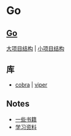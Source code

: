 # Go

## [Go](http://go.dev/)

[大项目结构](https://github.com/golang-standards/project-layout) | [小项目结构](https://github.com/screego/server)

## 库

- [cobra](https://github.com/spf13/cobra) | [viper](https://github.com/spf13/viper)

## Notes

- [一些书籍](./notes/20250829.md)
- [学习资料](./notes/20250314.md)

